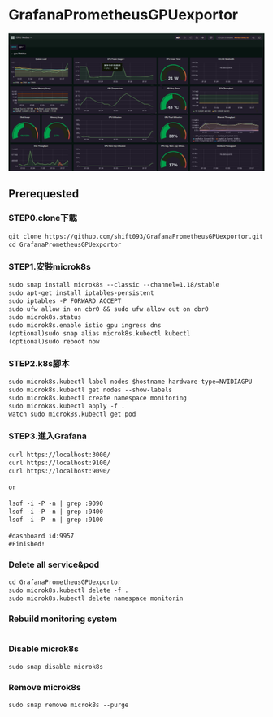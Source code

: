 # GrafanaPrometheusGPUexportor

![Alt text](/img/dashboard.jpg "Gpu monitoring dashboard")

## Prerequested
 ### STEP0.clone下載
 ```
 git clone https://github.com/shift093/GrafanaPrometheusGPUexportor.git
 cd GrafanaPrometheusGPUexportor
 ```
 ### STEP1.安裝microk8s
 ```
 sudo snap install microk8s --classic --channel=1.18/stable
 sudo apt-get install iptables-persistent
 sudo iptables -P FORWARD ACCEPT
 sudo ufw allow in on cbr0 && sudo ufw allow out on cbr0
 sudo microk8s.status
 sudo microk8s.enable istio gpu ingress dns
 (optional)sudo snap alias microk8s.kubectl kubectl
 (optional)sudo reboot now
 ```
 ### STEP2.k8s腳本
 ```shell
 sudo microk8s.kubectl label nodes $hostname hardware-type=NVIDIAGPU
 sudo microk8s.kubectl get nodes --show-labels
 sudo microk8s.kubectl create namespace monitoring
 sudo microk8s.kubectl apply -f .
 watch sudo microk8s.kubectl get pod
 ```
 ### STEP3.進入Grafana
 ```
 curl https://localhost:3000/
 curl https://localhost:9100/
 curl https://localhost:9090/
 
 or
 
 lsof -i -P -n | grep :9090
 lsof -i -P -n | grep :9400
 lsof -i -P -n | grep :9100
 
 #dashboard id:9957
 #Finished!
 ```
### Delete all service&pod
```
cd GrafanaPrometheusGPUexportor
sudo microk8s.kubectl delete -f .
sudo microk8s.kubectl delete namespace monitorin
```

### Rebuild monitoring system
```
```

### Disable microk8s
```
sudo snap disable microk8s
```
 
### Remove microk8s
```
sudo snap remove microk8s --purge
```

